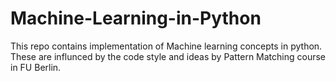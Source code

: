 # Machine-Learning-in-Python

This repo contains implementation of Machine learning concepts in python. These are influnced by the code style and ideas by Pattern Matching course in FU Berlin.
